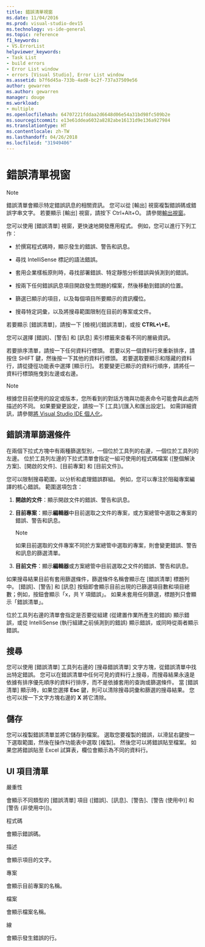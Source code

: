 ```yaml
---
title: 錯誤清單視窗
ms.date: 11/04/2016
ms.prod: visual-studio-dev15
ms.technology: vs-ide-general
ms.topic: reference
f1_keywords:
- VS.ErrorList
helpviewer_keywords:
- Task List
- build errors
- Error List window
- errors [Visual Studio], Error List window
ms.assetid: b7f6d45a-733b-4ad8-bc2f-737a37509e56
author: gewarren
ms.author: gewarren
manager: douge
ms.workload:
- multiple
ms.openlocfilehash: 64707221fddaa2d6648d06e54a31bd98fc509b2e
ms.sourcegitcommit: e13e61ddea6032a8282abe16131d9e136a927984
ms.translationtype: HT
ms.contentlocale: zh-TW
ms.lasthandoff: 04/26/2018
ms.locfileid: "31949406"
---
```

# <a name="error-list-window"></a>錯誤清單視窗

> [!NOTE]
> 錯誤清單會顯示特定錯誤訊息的相關資訊。 您可以從 [輸出] 視窗複製錯誤碼或錯誤字串文字。 若要顯示 [輸出] 視窗，請按下 Ctrl+Alt+O。 請參閱[輸出視窗](../../ide/reference/output-window.md)。

 您可以使用 [錯誤清單] 視窗，更快速地開發應用程式。 例如，您可以進行下列工作：

-   於撰寫程式碼時，顯示發生的錯誤、警告和訊息。

-   尋找 IntelliSense 標記的語法錯誤。

-   套用企業樣板原則時，尋找部署錯誤、特定靜態分析錯誤與偵測到的錯誤。

-   按兩下任何錯誤訊息項目開啟發生問題的檔案，然後移動到錯誤的位置。

-   篩選已顯示的項目，以及每個項目所要顯示的資訊欄位。

-   搜尋特定詞彙，以及將搜尋範圍限制在目前的專案或文件。

若要顯示 [錯誤清單]，請按一下 [檢視]/[錯誤清單]，或按 **CTRL+\\+E**。

您可以選擇 [錯誤]、[警告] 和 [訊息] 索引標籤來查看不同的層級資訊。

若要排序清單，請按一下任何資料行標頭。 若要以另一個資料行來重新排序，請按住 SHIFT 鍵，然後按一下其他的資料行標頭。 若要選取要顯示和隱藏的資料行，請從捷徑功能表中選擇 [顯示行]。 若要變更已顯示的資料行順序，請將任一資料行標頭拖曳到左邊或右邊。

> [!NOTE]
> 根據您目前使用的設定或版本，您所看到的對話方塊與功能表命令可能會與此處所描述的不同。 如果要變更設定，請按一下 [工具]/[匯入和匯出設定]。 如需詳細資訊，請參閱[將 Visual Studio IDE 個人化](../../ide/personalizing-the-visual-studio-ide.md)。


## <a name="error-list-filters"></a>錯誤清單篩選條件
 在兩個下拉式方塊中有兩種篩選型別，一個位於工具列的右邊，一個位於工具列的左邊。 位於工具列左邊的下拉式清單會指定一組可使用的程式碼檔案 ([整個解決方案]、[開啟的文件]、[目前專案] 和 [目前文件])。

 您可以限制搜尋範圍，以分析和處理錯誤群組。 例如，您可以專注於阻礙專案編譯的核心錯誤。 範圍選項包含：

1.  **開啟的文件**：顯示開啟文件的錯誤、警告和訊息。

2.  **目前專案**：顯示**編輯器**中目前選取之文件的專案，或方案總管中選取之專案的錯誤、警告和訊息。

    > [!NOTE]
    >  如果目前選取的文件專案不同於方案總管中選取的專案，則會變更錯誤、警告和訊息的篩選清單。

3.  **目前文件**：顯示**編輯器**或方案總管中目前選取之文件的錯誤、警告和訊息。

如果搜尋結果目前有套用篩選條件，篩選條件名稱會顯示在 [錯誤清單] 標題列中。 [錯誤]、[警告] 和 [訊息] 按鈕即會顯示目前出現的已篩選項目數和項目總數；例如，按鈕會顯示「x，共 Y 項錯誤」。 如果未套用任何篩選，標題列只會顯示「錯誤清單」。

位於工具列右邊的清單會指定是否要從組建 (從建置作業所產生的錯誤) 顯示錯誤，或從 IntelliSense (執行組建之前偵測到的錯誤) 顯示錯誤，或同時從兩者顯示錯誤。

## <a name="search"></a>搜尋
 您可以使用 [錯誤清單] 工具列右邊的 [搜尋錯誤清單] 文字方塊，從錯誤清單中找出特定錯誤。 您可以在錯誤清單中任何可見的資料行上搜尋，而搜尋結果永遠是依據有排序優先順序的資料行排序，而不是依據套用的查詢或篩選條件。 當 [錯誤清單] 顯示時，如果您選擇 **Esc** 鍵，則可以清除搜尋詞彙和篩選的搜尋結果。 您也可以按一下文字方塊右邊的 **X** 將它清除。

## <a name="save"></a>儲存
 您可以複製錯誤清單並將它儲存到檔案。 選取您要複製的錯誤，以滑鼠右鍵按一下選取範圍，然後在操作功能表中選取 [複製]。 然後您可以將錯誤貼至檔案。 如果您將錯誤貼至 Excel 試算表，欄位會顯示為不同的資料行。

## <a name="ui-element-list"></a>UI 項目清單
 嚴重性

 會顯示不同類型的 [錯誤清單] 項目 ([錯誤]、[訊息]、[警告]、[警告 (使用中)] 和 [警告 (非使用中)])。

 程式碼

 會顯示錯誤碼。

 描述

 會顯示項目的文字。

 專案

 會顯示目前專案的名稱。

 檔案

 會顯示檔案名稱。

 線

 會顯示發生錯誤的行。